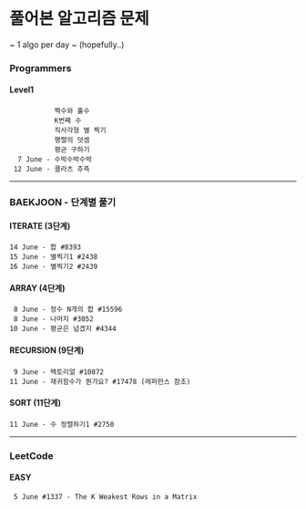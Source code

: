 # 풀어본 알고리즘 문제 
~ 1 algo per day ~ (hopefully..)
### Programmers 
#### Level1
               짝수와 홀수
               K번째 수 
               직사각형 별 찍기
               행렬의 덧셈 
               평균 구하기 
      7 June - 수박수박수박 
     12 June - 콜라츠 추측

----

### BAEKJOON - 단계별 풀기

#### ITERATE (3단계)
    14 June - 합 #8393
    15 June - 별찍기1 #2438
    16 June - 별찍기2 #2439

#### ARRAY (4단계)
     8 June - 정수 N개의 합 #15596
     8 June - 나머지 #3052
    10 June - 평균은 넘겠지 #4344
#### RECURSION (9단계)
     9 June - 팩토리얼 #10872
    11 June - 재귀함수가 뭔가요? #17478 (레퍼런스 참조)
#### SORT (11단계)
    11 June - 수 정렬하기1 #2750

----
### LeetCode 
#### EASY
     5 June #1337 - The K Weakest Rows in a Matrix